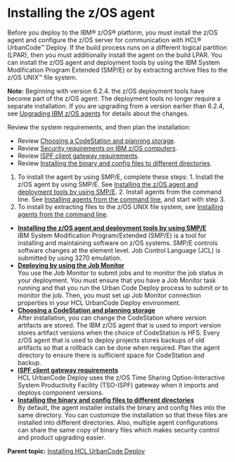 # Installing the z/OS agent

Before you deploy to the IBM® z/OS® platform, you must install the z/OS agent and configure the z/OS server for communication with HCL® UrbanCode™ Deploy. If the build process runs on a different logical partition \(LPAR\), then you must additionally install the agent on the build LPAR. You can install the z/OS agent and deployment tools by using the IBM System Modification Program Extended \(SMP/E\) or by extracting archive files to the z/OS UNIX™ file system.

**Note:** Beginning with version 6.2.4. the z/OS deployment tools have become part of the z/OS agent. The deployment tools no longer require a separate installation. If you are upgrading from a version earlier than 6.2.4, see [Upgrading IBM z/OS agents](upgrade_zOS_agents.md#) for details about the changes.

Review the system requirements, and then plan the installation:

-   Review [Choosing a CodeStation and planning storage](codestation_choose_plan.md#).
-   Review [Security requirements on IBM z/OS computers](../../com.ibm.udeploy.admin.doc/topics/security_zos.md#).
-   Review [ISPF client gateway requirements](ISPF_client_gateway_req.md#).
-   Review [Installing the binary and config files to different directories](install_config_binary.md).

1.   To install the agent by using SMP/E, complete these steps: 
    1.   Install the z/OS agent by using SMP/E. See [Installing the z/OS agent and deployment tools by using SMP/E](../../com.ibm.udeploy.doc/topics/zos_installing_smpe.md). 
    2.   Install agents from the command line. See [Installing agents from the command line](agentInstall.md), and start with step 3. 
2.   To install by extracting files to the z/OS UNIX file system, see [Installing agents from the command line](agentInstall.md). 

-   **[Installing the z/OS agent and deployment tools by using SMP/E](../../com.ibm.udeploy.doc/topics/zos_installing_smpe.md)**  
IBM System Modification Program/Extended \(SMP/E\) is a tool for installing and maintaining software on z/OS systems. SMP/E controls software changes at the element level. Job Control Language \(JCL\) is submitted by using 3270 emulation.
-   **[Deploying by using the Job Monitor](../../com.ibm.udeploy.install.doc/topics/zos_using_job_monitor.md)**  
You use the Job Monitor to submit jobs and to monitor the job status in your deployment. You must ensure that you have a Job Monitor task running and that you run the Urban Code Deploy process to submit or to monitor the job. Then, you must set up Job Monitor connection properties in your HCL UrbanCode Deploy environment.
-   **[Choosing a CodeStation and planning storage](../../com.ibm.udeploy.install.doc/topics/codestation_choose_plan.md)**  
After installation, you can change the CodeStation where version artifacts are stored. The IBM z/OS agent that is used to import version stores artifact versions when the choice of CodeStation is HFS. Every z/OS agent that is used to deploy projects stores backups of old artifacts so that a rollback can be done when required. Plan the agent directory to ensure there is sufficient space for CodeStation and backup.
-   **[ISPF client gateway requirements](../../com.ibm.udeploy.install.doc/topics/ISPF_client_gateway_req.md)**  
HCL UrbanCode Deploy uses the z/OS Time Sharing Option-Interactive System Productivity Facility \(TSO-ISPF\) gateway when it imports and deploys component versions.
-   **[Installing the binary and config files to different directories](../../com.ibm.udeploy.install.doc/topics/install_config_binary.md)**  
By default, the agent installer installs the binary and config files into the same directory. You can customize the installation so that these files are installed into different directories. Also, multiple agent configurations can share the same copy of binary files which makes security control and product upgrading easier.

**Parent topic:** [Installing HCL UrbanCode Deploy](../../com.ibm.udeploy.install.doc/topics/install_ch.md)

